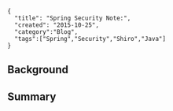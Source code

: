 ```metadata
{
  "title": "Spring Security Note:",
  "created": "2015-10-25",
  "category":"Blog",
  "tags":["Spring","Security","Shiro","Java"]
}
```




## Background


## Summary
